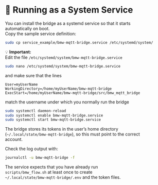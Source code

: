 # 🧰 Running as a System Service

You can install the bridge as a systemd service so that it starts automatically on boot.  
Copy the sample service definition:

```bash
sudo cp service_example/bmw-mqtt-bridge.service /etc/systemd/system/
```

💡 **Important:**  
Edit the file `/etc/systemd/system/bmw-mqtt-bridge.service`  

```bash
sudo nano /etc/systemd/system/bmw-mqtt-bridge.service
```

and make sure that the lines

```
User=myUserName
WorkingDirectory=/home/myUserName/bmw-mqtt-bridge
ExecStart=/home/myUserName/bmw-mqtt-bridge/src/bmw_mqtt_bridge
```

match the username under which you normally run the bridge  

```bash
sudo systemctl daemon-reload
sudo systemctl enable bmw-mqtt-bridge.service
sudo systemctl start bmw-mqtt-bridge.service
```

The bridge stores its tokens in the user’s home directory  
(`~/.local/state/bmw-mqtt-bridge`), so this must point to the correct account.

Check the log output with:

```bash
journalctl -u bmw-mqtt-bridge -f
```

The service expects that you have already run  
`scripts/bmw_flow.sh` at least once to create  
`~/.local/state/bmw-mqtt-bridge/.env` and the token files.
